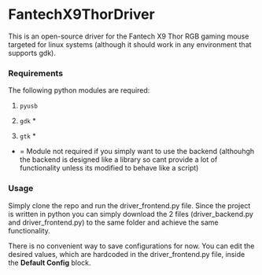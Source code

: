 # FantechX9ThorDriver

This is an open-source driver for the Fantech X9 Thor RGB gaming mouse targeted for linux systems (although it should work in any environment that supports gdk).

### Requirements
The following python modules are required:
1. `pyusb`

2. `gdk` *

3. `gtk` *

* = Module not required if you simply want to use the backend (althouhgh the backend is designed like a library so cant provide a lot of functionality unless its modified to behave like a script)

### Usage
Simply clone the repo and run the driver_frontend.py file. Since the project is written in python you can simply download the 2 files (driver_backend.py and driver_frontend.py) to the same folder and achieve the same functionality.

There is no convenient way to save configurations for now. You can edit the desired values, which are hardcoded in the driver_frontend.py file, inside the **Default Config** block.
